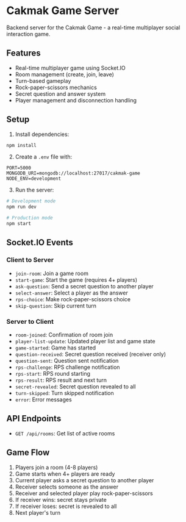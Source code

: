 # Cakmak Game Server

Backend server for the Cakmak Game - a real-time multiplayer social interaction game.

## Features

- Real-time multiplayer game using Socket.IO
- Room management (create, join, leave)
- Turn-based gameplay
- Rock-paper-scissors mechanics
- Secret question and answer system
- Player management and disconnection handling

## Setup

1. Install dependencies:
```bash
npm install
```

2. Create a `.env` file with:
```
PORT=5000
MONGODB_URI=mongodb://localhost:27017/cakmak-game
NODE_ENV=development
```

3. Run the server:
```bash
# Development mode
npm run dev

# Production mode
npm start
```

## Socket.IO Events

### Client to Server
- `join-room`: Join a game room
- `start-game`: Start the game (requires 4+ players)
- `ask-question`: Send a secret question to another player
- `select-answer`: Select a player as the answer
- `rps-choice`: Make rock-paper-scissors choice
- `skip-question`: Skip current turn

### Server to Client
- `room-joined`: Confirmation of room join
- `player-list-update`: Updated player list and game state
- `game-started`: Game has started
- `question-received`: Secret question received (receiver only)
- `question-sent`: Question sent notification
- `rps-challenge`: RPS challenge notification
- `rps-start`: RPS round starting
- `rps-result`: RPS result and next turn
- `secret-revealed`: Secret question revealed to all
- `turn-skipped`: Turn skipped notification
- `error`: Error messages

## API Endpoints

- `GET /api/rooms`: Get list of active rooms

## Game Flow

1. Players join a room (4-8 players)
2. Game starts when 4+ players are ready
3. Current player asks a secret question to another player
4. Receiver selects someone as the answer
5. Receiver and selected player play rock-paper-scissors
6. If receiver wins: secret stays private
7. If receiver loses: secret is revealed to all
8. Next player's turn 